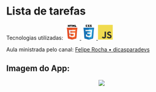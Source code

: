 # Lista de tarefas 

Tecnologias utilizadas: <a href="https://www.w3.org/html/" target="_blank" rel="noreferrer"> <img src="https://raw.githubusercontent.com/devicons/devicon/master/icons/html5/html5-original-wordmark.svg" alt="html5" width="40" height="40"/> </a> <a href="https://www.w3schools.com/css/" target="_blank" rel="noreferrer"> <img src="https://raw.githubusercontent.com/devicons/devicon/master/icons/css3/css3-original-wordmark.svg" alt="css3" width="40" height="40"/> </a><a href="https://developer.mozilla.org/en-US/docs/Web/JavaScript" target="_blank" rel="noreferrer"> <img src="https://raw.githubusercontent.com/devicons/devicon/master/icons/javascript/javascript-original.svg" alt="javascript" width="40" height="40"/> </a>

Aula ministrada pelo canal:  [Felipe Rocha • dicasparadevs](https://www.youtube.com/watch?v=0EiX9c4vzRs)

## Imagem do App:

<div align="center"><img src="https://user-images.githubusercontent.com/58665788/175175221-de1e66d9-692a-4dac-b6e7-f75bacb25f9c.png" /></div>
